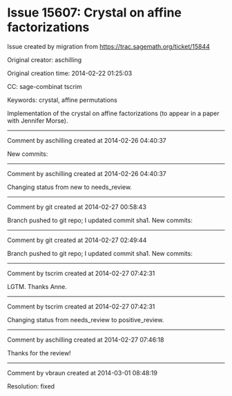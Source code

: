 # Issue 15607: Crystal on affine factorizations

Issue created by migration from https://trac.sagemath.org/ticket/15844

Original creator: aschilling

Original creation time: 2014-02-22 01:25:03

CC:  sage-combinat tscrim

Keywords: crystal, affine permutations

Implementation of the crystal on affine factorizations (to appear in a paper with Jennifer Morse).


---

Comment by aschilling created at 2014-02-26 04:40:37

New commits:


---

Comment by aschilling created at 2014-02-26 04:40:37

Changing status from new to needs_review.


---

Comment by git created at 2014-02-27 00:58:43

Branch pushed to git repo; I updated commit sha1. New commits:


---

Comment by git created at 2014-02-27 02:49:44

Branch pushed to git repo; I updated commit sha1. New commits:


---

Comment by tscrim created at 2014-02-27 07:42:31

LGTM. Thanks Anne.


---

Comment by tscrim created at 2014-02-27 07:42:31

Changing status from needs_review to positive_review.


---

Comment by aschilling created at 2014-02-27 07:46:18

Thanks for the review!


---

Comment by vbraun created at 2014-03-01 08:48:19

Resolution: fixed

